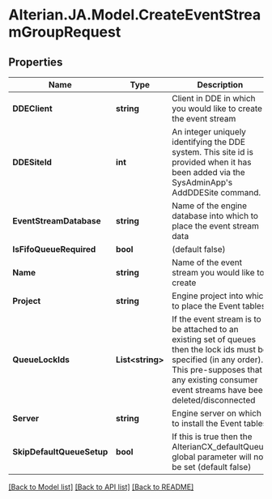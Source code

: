 # Alterian.JA.Model.CreateEventStreamGroupRequest

## Properties

Name | Type | Description | Notes
------------ | ------------- | ------------- | -------------
**DDEClient** | **string** | Client in DDE in which you would like to create the event stream | [optional] 
**DDESiteId** | **int** | An integer uniquely identifying the DDE system.  This site id is provided when it has been added via the SysAdminApp&#39;s AddDDESite command. | [optional] 
**EventStreamDatabase** | **string** | Name of the engine database into which to place the event stream data | [optional] 
**IsFifoQueueRequired** | **bool** | (default false) | [optional] 
**Name** | **string** | Name of the event stream you would like to create | [optional] 
**Project** | **string** | Engine project into which to place the Event tables | [optional] 
**QueueLockIds** | **List&lt;string&gt;** | If the event stream is to be attached to an existing set of queues then the lock ids must be specified (in any order). This pre-supposes that any existing consumer event streams have been deleted/disconnected | [optional] 
**Server** | **string** | Engine server on which to install the Event tables | [optional] 
**SkipDefaultQueueSetup** | **bool** | If this is true then the AlterianCX_defaultQueue global parameter will not be set (default false) | [optional] 

[[Back to Model list]](../README.md#documentation-for-models) [[Back to API list]](../README.md#documentation-for-api-endpoints) [[Back to README]](../README.md)

